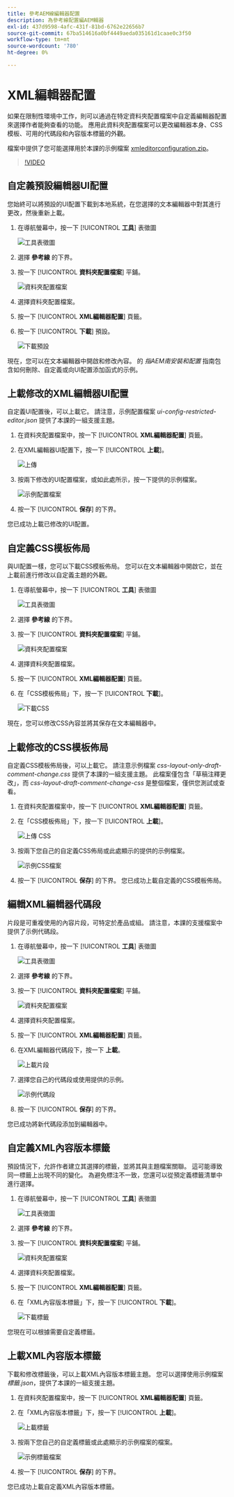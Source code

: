 ```yaml
---
title: 參考AEM線編輯器配置
description: 為參考線配置編AEM輯器
exl-id: 437d9598-4afc-431f-81bd-6762e22656b7
source-git-commit: 67ba514616a0bf4449aeda035161d1caae0c3f50
workflow-type: tm+mt
source-wordcount: '780'
ht-degree: 0%

---
```


# XML編輯器配置

如果在限制性環境中工作，則可以通過在特定資料夾配置檔案中自定義編輯器配置來選擇作者能夠查看的功能。 應用此資料夾配置檔案可以更改編輯器本身、CSS模板、可用的代碼段和內容版本標籤的外觀。

檔案中提供了您可能選擇用於本課的示例檔案 [xmleditorconfiguration.zip](assets/xmleditorconfiguration.zip)。

>[!VIDEO](https://video.tv.adobe.com/v/342762?quality=12&learn=on)

## 自定義預設編輯器UI配置

您始終可以將預設的UI配置下載到本地系統，在您選擇的文本編輯器中對其進行更改，然後重新上載。

1. 在導航螢幕中，按一下 [!UICONTROL **工具**] 表徵圖

   ![工具表徵圖](images/reuse/tools-icon.png)

1. 選擇 **參考線** 的下界。

1. 按一下 [!UICONTROL **資料夾配置檔案**] 平鋪。

   ![資料夾配置檔案](images/reuse/folder-profiles-tile.png)

1. 選擇資料夾配置檔案。

1. 按一下 [!UICONTROL **XML編輯器配置**] 頁籤。

1. 按一下 [!UICONTROL **下載**] 預設。

   ![下載預設](images/lesson-4/download-default.png)

現在，您可以在文本編輯器中開啟和修改內容。 的 _指AEM南安裝和配置_ 指南包含如何刪除、自定義或向UI配置添加函式的示例。

## 上載修改的XML編輯器UI配置

自定義UI配置後，可以上載它。 請注意，示例配置檔案 _ui-config-restricted-editor.json_ 提供了本課的一組支援主題。

1. 在資料夾配置檔案中，按一下 [!UICONTROL **XML編輯器配置**] 頁籤。

1. 在XML編輯器UI配置下，按一下 [!UICONTROL **上載**]。

   ![上傳](images/lesson-4/upload.png)

1. 按兩下修改的UI配置檔案，或如此處所示，按一下提供的示例檔案。

   ![示例配置檔案](images/lesson-4/sample-config-file.png)

1. 按一下 [!UICONTROL **保存**] 的下界。

您已成功上載已修改的UI配置。

## 自定義CSS模板佈局

與UI配置一樣，您可以下載CSS模板佈局。 您可以在文本編輯器中開啟它，並在上載前進行修改以自定義主題的外觀。

1. 在導航螢幕中，按一下 [!UICONTROL **工具**] 表徵圖

   ![工具表徵圖](images/reuse/tools-icon.png)

1. 選擇 **參考線** 的下界。

1. 按一下 [!UICONTROL **資料夾配置檔案**] 平鋪。

   ![資料夾配置檔案](images/reuse/folder-profiles-tile.png)

1. 選擇資料夾配置檔案。

1. 按一下 [!UICONTROL **XML編輯器配置**] 頁籤。

1. 在「CSS模板佈局」下，按一下 [!UICONTROL **下載**]。

   ![下載CSS](images/lesson-4/download-css.png)

現在，您可以修改CSS內容並將其保存在文本編輯器中。

## 上載修改的CSS模板佈局

自定義CSS模板佈局後，可以上載它。 請注意示例檔案 _css-layout-only-draft-comment-change.css_ 提供了本課的一組支援主題。 此檔案僅包含「草稿注釋更改」，而 _css-layout-draft-comment-change-css_ 是整個檔案，僅供您測試或查看。

1. 在資料夾配置檔案中，按一下 [!UICONTROL **XML編輯器配置**] 頁籤。

1. 在「CSS模板佈局」下，按一下 [!UICONTROL **上載**]。

   ![上傳 CSS](images/lesson-4/upload-css.png)

1. 按兩下您自己的自定義CSS佈局或此處顯示的提供的示例檔案。

   ![示例CSS檔案](images/lesson-4/sample-css-file.png)

1. 按一下 [!UICONTROL **保存**] 的下界。
您已成功上載自定義的CSS模板佈局。

## 編輯XML編輯器代碼段

片段是可重複使用的內容片段，可特定於產品或組。 請注意，本課的支援檔案中提供了示例代碼段。

1. 在導航螢幕中，按一下 [!UICONTROL **工具**] 表徵圖

   ![工具表徵圖](images/reuse/tools-icon.png)

1. 選擇 **參考線** 的下界。

1. 按一下 [!UICONTROL **資料夾配置檔案**] 平鋪。

   ![資料夾配置檔案](images/reuse/folder-profiles-tile.png)

1. 選擇資料夾配置檔案。

1. 按一下 [!UICONTROL **XML編輯器配置**] 頁籤。

1. 在XML編輯器代碼段下，按一下 **上載**。

   ![上載片段](images/lesson-4/upload-snippets.png)

1. 選擇您自己的代碼段或使用提供的示例。

   ![示例代碼段](images/lesson-4/sample-snippet.png)

1. 按一下 [!UICONTROL **保存**] 的下界。

您已成功將新代碼段添加到編輯器中。

## 自定義XML內容版本標籤

預設情況下，允許作者建立其選擇的標籤，並將其與主題檔案關聯。 這可能導致同一標籤上出現不同的變化。 為避免標注不一致，您還可以從預定義標籤清單中進行選擇。

1. 在導航螢幕中，按一下 [!UICONTROL **工具**] 表徵圖

   ![工具表徵圖](images/reuse/tools-icon.png)

1. 選擇 **參考線** 的下界。

1. 按一下 [!UICONTROL **資料夾配置檔案**] 平鋪。

   ![資料夾配置檔案](images/reuse/folder-profiles-tile.png)

1. 選擇資料夾配置檔案。

1. 按一下 [!UICONTROL **XML編輯器配置**] 頁籤。

1. 在「XML內容版本標籤」下，按一下 [!UICONTROL **下載**]。

   ![下載標籤](images/lesson-4/download-labels.png)

您現在可以根據需要自定義標籤。

## 上載XML內容版本標籤

下載和修改標籤後，可以上載XML內容版本標籤主題。 您可以選擇使用示例檔案 _標籤.json_，提供了本課的一組支援主題。

1. 在資料夾配置檔案中，按一下 [!UICONTROL **XML編輯器配置**] 頁籤。

1. 在「XML內容版本標籤」下，按一下 [!UICONTROL **上載**]。

   ![上載標籤](images/lesson-4/upload-labels.png)

1. 按兩下您自己的自定義標籤或此處顯示的示例檔案的檔案。

   ![示例標籤檔案](images/lesson-4/sample-labels-file.png)

1. 按一下 [!UICONTROL **保存**] 的下界。

您已成功上載自定義XML內容版本標籤。

